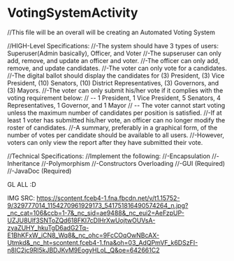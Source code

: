 # VotingSystemActivity

//This file will be an overall will be creating an Automated Voting System

//HIGH-Level Specifications:
//-The system should have 3 types of users: Superuser(Admin basically), Officer, and Voter
//-The supseruser can only add, remove, and update an officer and voter.
//-The officer can only add, remove, and update candidates.
//-The voter can only vote for a candidates.
//-The digital ballot should display the candidates for (3) President, (3) Vice President, (10) Senators, (10) District Representatives, (3) Governors, and (3) Mayors.
//-The voter can only submit his/her vote if it complies with the voting requirement below:
// -- 1 President, 1 Vice President, 5 Senators, 4 Representatives, 1 Governor, and 1 Mayor
// -- The voter cannot start voting unless the maximum number of candidates per position is satisfied.
//-If at least 1 voter has submitted his/her vote, an officer can no longer modify the roster of candidates.
//-A summary, preferably in a graphical form, of the number of votes per candidate should be available to all users.
//-However, voters can only view the report after they have submitted their vote.

//Technical Specifications:
//Implement the following:
//-Encapsulation
//-Inheritance
//-Polymorphism
//-Constructors Overloading
//-GUI (Required)
//-JavaDoc (Required)

GL ALL :D

IMG SRC: https://scontent.fceb4-1.fna.fbcdn.net/v/t1.15752-9/329777014_1154270961929173_541751816490574264_n.jpg?_nc_cat=106&ccb=1-7&_nc_sid=ae9488&_nc_eui2=AeFzpUP-UZJU8Ulf3SNToZQd618FKI7cDlHrXwUojtwOUVsA-zyaZUHY_hkuTgD6adG2Tq-E1BhKFxW_iCN8_Wq8&_nc_ohc=9FcCOqOwNBcAX-Utmkd&_nc_ht=scontent.fceb4-1.fna&oh=03_AdQPmVF_k6DSzFI-n8IC2jc9Rl5kJBDJKvM9EogyHLoL_Q&oe=642661C2
